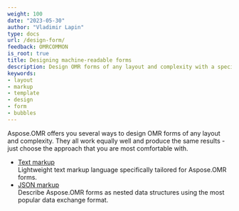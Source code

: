 ```yaml
---
weight: 100
date: "2023-05-30"
author: "Vladimir Lapin"
type: docs
url: /design-form/
feedback: OMRCOMMON
is_root: true
title: Designing machine-readable forms
description: Design OMR forms of any layout and complexity with a specialized markup languages.
keywords:
- layout
- markup
- template
- design
- form
- bubbles
---
```


Aspose.OMR offers you several ways to design OMR forms of any layout and complexity. They all work equally well and produce the same results - just choose the approach that you are most comfortable with.

- [Text markup](/omr/txt-markup/)  
  Lightweight text markup language specifically tailored for Aspose.OMR forms.
- [JSON markup](/omr/json-markup/)  
  Describe Aspose.OMR forms as nested data structures using the most popular data exchange format.
